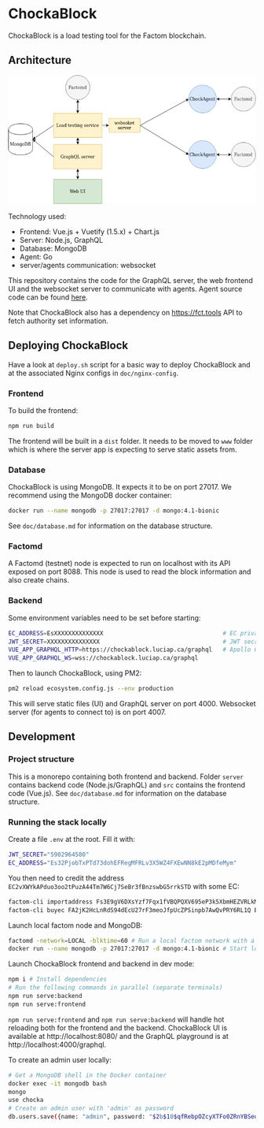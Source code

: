 # ChockaBlock

ChockaBlock is a load testing tool for the Factom blockchain.

## Architecture

![](doc/chockablock_architecture.png)

Technology used:
- Frontend: Vue.js + Vuetify (1.5.x) + Chart.js
- Server: Node.js, GraphQL
- Database: MongoDB
- Agent: Go
- server/agents communication: websocket

This repository contains the code for the GraphQL server, the web frontend UI and the websocket server to communicate with agents. Agent source code can be found [here](https://github.com/PaulBernier/chockagent).

Note that ChockaBlock also has a dependency on https://fct.tools API to fetch authority set information.

## Deploying ChockaBlock

Have a look at `deploy.sh` script for a basic way to deploy ChockaBlock and at the associated Nginx configs in `doc/nginx-config`.

### Frontend

To build the frontend:
```bash
npm run build
```
The frontend will be built in a `dist` folder. It needs to be moved to `www` folder which is where the server app is expecting to serve static assets from.

### Database

ChockaBlock is using MongoDB. It expects it to be on port 27017. We recommend using the MongoDB docker container:

```bash
docker run --name mongodb -p 27017:27017 -d mongo:4.1-bionic
```

See `doc/database.md` for information on the database structure.

### Factomd

A Factomd (testnet) node is expected to run on localhost with its API exposed on port 8088. This node is used to read the block information and also create chains.

### Backend

Some environment variables need to be set before starting:
```bash
EC_ADDRESS=EsXXXXXXXXXXXXXX                                  # EC private address used to create chains
JWT_SECRET=XXXXXXXXXXXXXXX                                   # JWT secret for JWT based authentication (random string)
VUE_APP_GRAPHQL_HTTP=https://chockablock.luciap.ca/graphql   # Apollo GraphQL configs
VUE_APP_GRAPHQL_WS=wss://chockablock.luciap.ca/graphql
```

Then to launch ChockaBlock, using PM2:
```bash
pm2 reload ecosystem.config.js --env production
```

This will serve static files (UI) and GraphQL server on port 4000. Websocket server (for agents to connect to) is on port 4007.

## Development

### Project structure

This is a monorepo containing both frontend and backend. Folder `server` contains backend code (Node.js/GraphQL) and `src` contains the frontend code (Vue.js). See `doc/database.md` for information on the database structure.

### Running the stack locally

Create a file `.env` at the root. Fill it with:
```bash
JWT_SECRET="5902964580"
EC_ADDRESS="Es32PjobTxPTd73dohEFRegMFRLv3X5WZ4FXEwNN8kE2pMDfeMym"
```

You then need to credit the address `EC2vXWYkAPduo3oo2tPuzA44Tm7W6Cj7SeBr3fBnzswbG5rrkSTD` with some EC:
```bash
factom-cli importaddress Fs3E9gV6DXsYzf7Fqx1fVBQPQXV695eP3k5XbmHEZVRLkMdD9qCK
factom-cli buyec FA2jK2HcLnRdS94dEcU27rF3meoJfpUcZPSinpb7AwQvPRY6RL1Q EC2vXWYkAPduo3oo2tPuzA44Tm7W6Cj7SeBr3fBnzswbG5rrkSTD 1000000
```

Launch local factom node and MongoDB:
```bash
factomd -network=LOCAL -blktime=60 # Run a local factom network with a 60s block time
docker run --name mongodb -p 27017:27017 -d mongo:4.1-bionic # Start local MongoDB Docker container
```

Launch ChockaBlock frontend and backend in dev mode:
```bash
npm i # Install dependencies
# Run the following commands in parallel (separate terminals)
npm run serve:backend
npm run serve:frontend
```

`npm run serve:frontend` and `npm run serve:backend` will handle hot reloading both for the frontend and the backend.
ChockaBlock UI is available at http://localhost:8080/ and the GraphQL playground is at http://localhost:4000/graphql.

To create an admin user locally:

```bash
# Get a MongoDB shell in the Docker container
docker exec -it mongodb bash
mongo
use chocka
# Create an admin user with 'admin' as password
db.users.save({name: "admin", password: "$2b$10$qfRebpOZcyXTFo0ZRnYBSedf.4RevfLhpQlOEj21JQJVvY6QSndpO", roles: ["admin"]})
```
